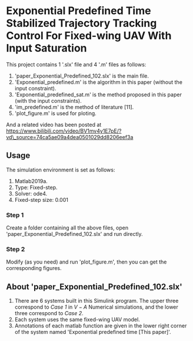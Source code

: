 # Exponential Predefined Time Stabilized Trajectory Tracking Control For Fixed-wing UAV With Input Saturation

This project contains 1 '.slx' file and 4 '.m' files as follows:  
1. 'paper_Exponential_Predefined_102.slx' is the main file.  
2. 'Exponential_predefined.m' is the algorithm in this paper (without the input constraint).  
3. 'Exponential_predefined_sat.m' is the method proposed in this paper (with the input constraints).  
4. 'im_predefined.m' is the method of literature [11].  
5. 'plot_figure.m' is used for ploting.

And a related video has been posted at https://www.bilibili.com/video/BV1mv4y1E7pE/?vd\_source=74ca5ae09a4dea0501029dd8206eef3a

## Usage
The simulation environment is set as follows:  
1. Matlab2019a.
2. Type: Fixed-step.
3. Solver: ode4.
4. Fixed-step size: 0.001

### Step 1
Create a folder containing all the above files, open 'paper_Exponential_Predefined_102.slx' and run directly.

### Step 2
Modify (as you need) and run 'plot_figure.m', then you can get the corresponding figures. 

## About 'paper_Exponential_Predefined_102.slx'
1. There are 6 systems built in this Simulink program. The upper three correspond to *Case 1* in $\mathit{V}-\mathit{A}$ Numerical simulations, and the lower three correspond to *Case 2*.
2. Each system uses the same fixed-wing UAV model.
3. Annotations of each matlab function are given in the lower right corner of the system named 'Exponential predefined time [This paper]'.
